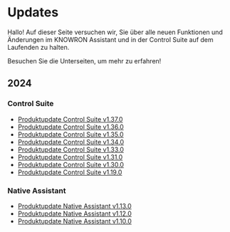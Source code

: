 # Updates 

Hallo! Auf dieser Seite versuchen wir, Sie über alle neuen Funktionen und Änderungen im KNOWRON Assistant und in der Control Suite auf dem Laufenden zu halten.

Besuchen Sie die Unterseiten, um mehr zu erfahren!

## 2024

### Control Suite
- [Produktupdate Control Suite v1.37.0](2024/product_update_control_suite_v1.37.0.de.md)
- [Produktupdate Control Suite v1.36.0](2024/product_update_control_suite_v1.36.0.de.md)
- [Produktupdate Control Suite v1.35.0](2024/product_update_control_suite_v1.35.0.de.md)
- [Produktupdate Control Suite v1.34.0](2024/product_update_control_suite_v1.34.0.de.md)
- [Produktupdate Control Suite v1.33.0](2024/product_update_control_suite_v1.33.0.de.md)
- [Produktupdate Control Suite v1.31.0](2024/product_update_control_suite_v1.31.0.de.md)
- [Produktupdate Control Suite v1.30.0](2024/product_update_control_suite_v1.30.0.de.md)
- [Produktupdate Control Suite v1.19.0](2024/product_update_control_suite_v1.19.0.de.md)

### Native Assistant
- [Produktupdate Native Assistant v1.13.0](2024/product_update_native_assistant_v1.13.0.de.md)
- [Produktupdate Native Assistant v1.12.0](2024/product_update_native_assistant_v1.12.0.de.md)
- [Produktupdate Native Assistant v1.10.0](2024/product_update_native_assistant_v1.10.0.de.md)

